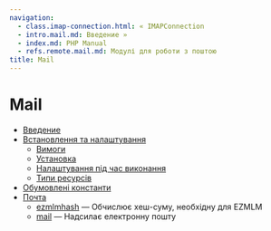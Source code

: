 ```yaml
---
navigation:
  - class.imap-connection.html: « IMAPConnection
  - intro.mail.md: Введение »
  - index.md: PHP Manual
  - refs.remote.mail.md: Модулі для роботи з поштою
title: Mail
---
```

# Mail

-   [Введение](intro.mail.md)
-   [Встановлення та налаштування](mail.setup.md)
    -   [Вимоги](mail.requirements.md)
    -   [Установка](mail.installation.md)
    -   [Налаштування під час виконання](mail.configuration.md)
    -   [Типи ресурсів](mail.resources.md)
-   [Обумовлені константи](mail.constants.md)
-   [Почта](ref.mail.md)
    -   [ezmlmhash](function.ezmlm-hash.html) — Обчислює хеш-суму, необхідну для EZMLM
    -   [mail](function.mail.md) — Надсилає електронну пошту
